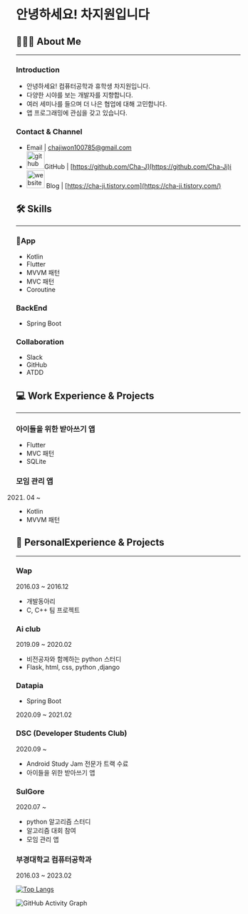 # 안녕하세요! 차지원입니다

## 👨🏻‍💻 About Me

---

### Introduction

- 안녕하세요! 컴퓨터공학과 휴학생 차지원입니다.
- 다양한 시야를 보는 개발자를 지향합니다.
- 여러 세미나를 들으며 더 나은 협업에 대해 고민합니다.
- 앱 프로그래밍에 관심을 갖고 있습니다.

### Contact & Channel

- Email | chajiwon100785@gmail.com
- [<img src='https://cdn.jsdelivr.net/npm/simple-icons@3.0.1/icons/github.svg' alt='github' height='40'>](https://github.com/Cha-Ji)GitHub | [https://github.com/Cha-J](https://github.com/Cha-Ji)i
- [<img src='https://cdn.jsdelivr.net/npm/simple-icons@3.0.1/icons/icloud.svg' alt='website' height='40'>](https://cha-ji.tistory.com)  Blog | [https://cha-ji.tistory.com](https://cha-ji.tistory.com/)

## 🛠️  Skills

---

### 📱App

- Kotlin
- Flutter
- MVVM 패턴
- MVC 패턴
- Coroutine

### BackEnd

- Spring Boot

### Collaboration

- Slack
- GitHub
- ATDD

## 💻 Work Experience & Projects

---

### 아이들을 위한 받아쓰기 앱

- Flutter
- MVC 패턴
- SQLite

### 모임 관리 앱

2021. 04 ~

- Kotlin
- MVVM 패턴

## 🏃 PersonalExperience & Projects

---

### Wap

2016.03 ~ 2016.12

- 개발동아리
- C, C++ 팀 프로젝트

### Ai club

2019.09 ~ 2020.02

- 비전공자와 함께하는 python 스터디
- Flask, html, css, python ,django

### Datapia

- Spring Boot

2020.09 ~ 2021.02

### DSC (Developer Students Club)

2020.09 ~

- Android Study Jam 전문가 트랙 수료
- 아이들을 위한 받아쓰기 앱

### SulGore

2020.07 ~

- python 알고리즘 스터디
- 알고리즘 대회 참여
- 모임 관리 앱

### 부경대학교 컴퓨터공학과

2016.03 ~ 2023.02

[![Top Langs](https://github-readme-stats.vercel.app/api/top-langs/?username=Cha-Ji)](https://github.com/anuraghazra/github-readme-stats)

![GitHub Activity Graph](https://activity-graph.herokuapp.com/graph?username=Cha-Ji)  
